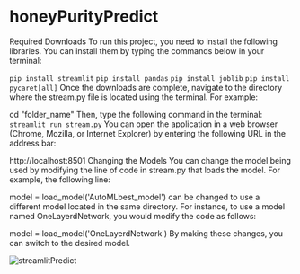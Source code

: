 # honeyPurityPredict

Required Downloads
To run this project, you need to install the following libraries. You can install them by typing the commands below in your terminal:

`pip install streamlit`
`pip install pandas`
`pip install joblib`
`pip install pycaret[all]`
Once the downloads are complete, navigate to the directory where the stream.py file is located using the terminal. For example:

cd "folder_name"
Then, type the following command in the terminal:
 `streamlit run stream.py`
You can open the application in a web browser (Chrome, Mozilla, or Internet Explorer) by entering the following URL in the address bar:
 


http://localhost:8501
Changing the Models
You can change the model being used by modifying the line of code in stream.py that loads the model. For example, the following line:

model = load_model('AutoMLbest_model')
can be changed to use a different model located in the same directory. For instance, to use a model named OneLayerdNetwork, you would modify the code as follows:

model = load_model('OneLayerdNetwork')
By making these changes, you can switch to the desired model.

![streamlitPredict](https://github.com/apokaslan/honeyPurityPredict/assets/100843601/0d3d45bc-f1ab-4009-bd2a-d91ec8b1abf1)





